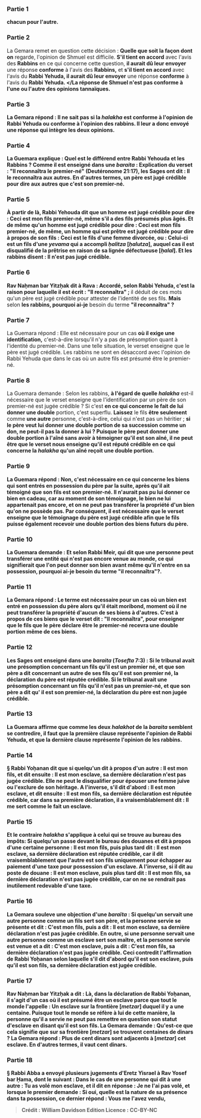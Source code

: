 
### Partie 1
<b>chacun pour l'autre.</b>

### Partie 2
La Gemara remet en question cette décision : <b>Quelle que soit la façon dont on</b> regarde, l'opinion de Shmuel est difficile. <b>S'il tient en accord</b> avec l'avis des <b>Rabbins</b> en ce qui concerne cette question, <b>il aurait dû leur envoyer</b> une réponse <b>conforme</b> à l'avis des <b>Rabbins,</b> et <b>s'il tient en accord</b> avec l'avis du <b>Rabbi Yehuda, il aurait dû leur envoyer</b> une réponse <b>conforme</b> à l'avis du <b>Rabbi Yehuda. </La réponse de Shmuel n'est pas conforme à l'une ou l'autre des opinions tannaïques.

### Partie 3
La Gemara répond : <b>Il ne sait pas si</b> la <i>halakha</i> est <b>conforme</b> à l'opinion de <b>Rabbi Yehuda ou conforme</b> à l'opinion des <b>rabbins.</b> Il leur a donc envoyé une réponse qui intègre les deux opinions.

### Partie 4
La Guemara explique : <b>Quel est</b> le différend entre Rabbi Yehouda et les Rabbins ? <b>Comme il est enseigné</b> dans une <i>baraita</i> : Explication du verset : <b>"Il reconnaîtra</b> le premier-né" (Deutéronome 21:17), les Sages ont dit : <b>Il le reconnaîtra aux autres.</b> En d'autres termes, un père est jugé crédible pour dire aux autres que c'est son premier-né.

### Partie 5
<b>À partir de là, Rabbi Yehouda dit</b> que <b>un homme est jugé crédible pour dire : Ceci</b> est <b>mon fils premier-né,</b> même s'il a des fils présumés plus âgés. <b>Et de même qu'un homme est jugé crédible pour dire : Ceci</b> est <b>mon fils premier-né, de même, un homme</b> qui est prêtre <b>est jugé crédible pour dire</b> à propos de son fils : <b>Ceci</b> est <b>le fils d'une femme divorcée, ou : Celui-ci</b> est <b>un fils d'une <i>yevama</i> qui a accompli <i>ḥalitza</i> [<i>ḥalutza</i>],</b> auquel cas il est disqualifié de la prêtrise en raison de sa lignée défectueuse [<i>ḥalal</i>]. <b>Et les rabbins disent : Il n'est pas jugé crédible.</b>

### Partie 6
<b>Rav Naḥman bar Yitzḥak dit à Rava : Accordé,</b> selon <b>Rabbi Yehuda, c'est</b> la raison pour laquelle il est écrit : "Il reconnaîtra" ; </b> il déduit de ces mots qu'un père est jugé crédible pour attester de l'identité de ses fils. <b>Mais</b> selon <b>les rabbins, pourquoi ai-je</b> besoin du terme <b>"il reconnaîtra" ?</b>

### Partie 7
La Guemara répond : Elle est nécessaire pour un cas <b>où il exige une identification,</b> c'est-à-dire lorsqu'il n'y a pas de présomption quant à l'identité du premier-né. Dans une telle situation, le verset enseigne que le père est jugé crédible. Les rabbins ne sont en désaccord avec l'opinion de Rabbi Yehuda que dans le cas où un autre fils est présumé être le premier-né.

### Partie 8
La Guemara demande : Selon les rabbins, <b>à l'égard de quelle <i>halakha</i></b> est-il nécessaire que le verset enseigne que l'identification par un père de son premier-né est jugée crédible ? Si c'est <b>en ce qui concerne le fait de lui donner une double</b> portion, c'est superflu. <b>Laissez</b> le fils <b>être seulement</b> comme <b>une autre</b> personne, c'est-à-dire, celui qui n'est pas un héritier ; <b>si le père <b>veut lui donner</b> une double portion de sa succession <b>comme un don, ne peut-il pas la donner</b> à <b>lui ?</b> Puisque le père peut donner une double portion à l'aîné sans avoir à témoigner qu'il est son aîné, il ne peut être que le verset nous enseigne qu'il est réputé crédible en ce qui concerne la <i>halakha</i> qu'un aîné reçoit une double portion.

### Partie 9
La Guemara répond : <b>Non,</b> c'est <b>nécessaire en ce qui concerne les biens qui sont entrés</b> en possession du père <b>par la suite,</b> après qu'il ait témoigné que son fils est son premier-né. Il n'aurait pas pu lui donner ce bien en cadeau, car au moment de son témoignage, le bien ne lui appartenait pas encore, et on ne peut pas transférer la propriété d'un bien qu'on ne possède pas. Par conséquent, il est nécessaire que le verset enseigne que le témoignage du père est jugé crédible afin que le fils puisse également recevoir une double portion des biens futurs du père.

### Partie 10
La Guemara demande : <b>Et selon Rabbi Meir, qui dit</b> que <b>une personne peut transférer une entité qui n'est pas</b> encore <b>venue au monde,</b> ce qui signifierait que l'on peut donner son bien avant même qu'il n'entre en sa possession, <b>pourquoi ai-je</b> besoin du terme <b>"il reconnaîtra"?</b>.

### Partie 11
La Gemara répond : Le terme est nécessaire pour un cas <b>où un bien est entré</b> en possession du père <b>alors qu'il était moribond,</b> moment où il ne peut transférer la propriété d'aucun de ses biens à d'autres. C'est à propos de ces biens que le verset dit : "Il reconnaîtra", pour enseigner que le fils que le père déclare être le premier-né recevra une double portion même de ces biens.

### Partie 12
<b>Les Sages ont enseigné</b> dans une <i>baraita</i> (<i>Tosefta</i> 7:3) : Si le tribunal <b>avait une présomption concernant</b> un fils <b>qu'il est un premier né, et que son père a dit concernant un autre</b> de ses fils <b>qu'il est</b> son <b>premier né,</b> la déclaration du père est <b>réputée crédible. </b> Si le tribunal <b>avait une présomption concernant</b> un fils <b>qu'il n'est pas un premier-né, et que son père a dit</b> qu' <b>il est</b> son <b>premier-né,</b> la déclaration du père est <b>non jugée crédible.</b>

### Partie 13
La Guemara affirme que comme les deux <i>halakhot</i> de la <i>baraita</i> semblent se contredire, il faut que <b>la première clause</b> représente l'opinion de <b>Rabbi Yehuda, et que la dernière clause</b> représente l'opinion de <b>les rabbins.</b>

### Partie 14
§ <b>Rabbi Yoḥanan dit</b> que si quelqu'un <b>dit</b> à propos d'un autre : <b>Il est mon fils, et dit ensuite : Il est mon esclave,</b> sa dernière déclaration n'est <b>pas jugée crédible.</b> Elle ne peut le disqualifier pour épouser une femme juive ou l'exclure de son héritage. A l'inverse, s'il dit d'abord : <b>Il est mon esclave, et dit ensuite : Il est mon fils,</b> sa dernière déclaration est <b>réputée crédible, car</b> dans sa première déclaration, il a vraisemblablement <b>dit : Il me sert comme le fait un esclave</b>.

### Partie 15
<b>Et le contraire</b> <i>halakha</i> s'applique <b>à</b> celui qui se trouve <b>au bureau des impôts:</b> Si quelqu'un <b>passe devant le bureau des douanes et dit</b> à propos d'une certaine personne : <b>Il est mon fils, puis</b> plus tard <b>dit : Il est mon esclave,</b> sa dernière déclaration est <b>réputée crédible,</b> car il dit vraisemblablement que l'autre est son fils uniquement pour échapper au paiement d'une taxe pour possession d'un esclave. A l'inverse, si <b>il dit</b> au poste de douane : <b>Il est mon esclave, puis</b> plus tard <b>dit : Il est mon fils,</b> sa dernière déclaration n'est <b>pas jugée crédible,</b> car on ne se rendrait pas inutilement redevable d'une taxe.

### Partie 16
La Gemara <b>souleve une objection</b> d'une <i>baraïta</i> : Si quelqu'un <b>servait</b> une autre personne <b>comme un fils</b> sert son père, <b>et</b> la personne servie <b>se présente et dit : C'est mon fils, puis a dit : Il est mon esclave,</b> sa dernière déclaration n'est <b>pas jugée crédible.</b> En outre, si une personne <b>servait</b> une autre personne <b>comme un esclave</b> sert son maître, <b>et</b> la personne servie <b>est venue et a dit : C'est mon esclave, puis a dit : C'est mon fils,</b> sa dernière déclaration n'est <b>pas jugée crédible.</b> Ceci contredit l'affirmation de Rabbi Yoḥanan selon laquelle s'il dit d'abord qu'il est son esclave, puis qu'il est son fils, sa dernière déclaration est jugée crédible.

### Partie 17
<b>Rav Naḥman bar Yitzḥak a dit : Là,</b> dans la déclaration de Rabbi Yoḥanan, il s'agit d'un cas où il est présumé être un esclave <b>parce que</b> tout le monde l'<b>appelle : Un esclave</b> sur la <b>frontière [<i>metzar</i>]</b> duquel il y a <b>une centaine.</b> Puisque tout le monde se réfère à lui de cette manière, la personne qu'il a servie ne peut pas remettre en question son statut d'esclave en disant qu'il est son fils. La Gemara demande : <b>Qu'est-ce que cela signifie que sur sa <b>frontière [<i>metzar</i>]</b> se trouvent <b>centaines de dinars ?</b> La Gemara répond : <b>Plus de cent dinars sont adjacents à [<i>metzar</i>]</b> cet <b>esclave.</b> En d'autres termes, il vaut cent dinars.

### Partie 18
§ <b>Rabbi Abba</b> a envoyé plusieurs jugements d'Eretz Yisrael <b>à Rav Yosef bar Ḥama,</b> dont le suivant : Dans le cas de <b>une personne qui dit à une autre : Tu as volé mon esclave, et il dit</b> en réponse : <b>Je ne l'ai pas volé</b>, et lorsque le premier demande : Si oui, <b>quelle est la nature de sa</b> présence <b>dans ta</b> possession, ce dernier répond : <b>Vous me l'avez vendu,</b>

>Crédit : William Davidson Edition
>Licence : CC-BY-NC
